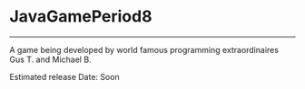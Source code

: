 # JavaGamePeriod8
_______________________________

A game being developed by world famous programming extraordinaires Gus T. and Michael B.

Estimated release Date: Soon